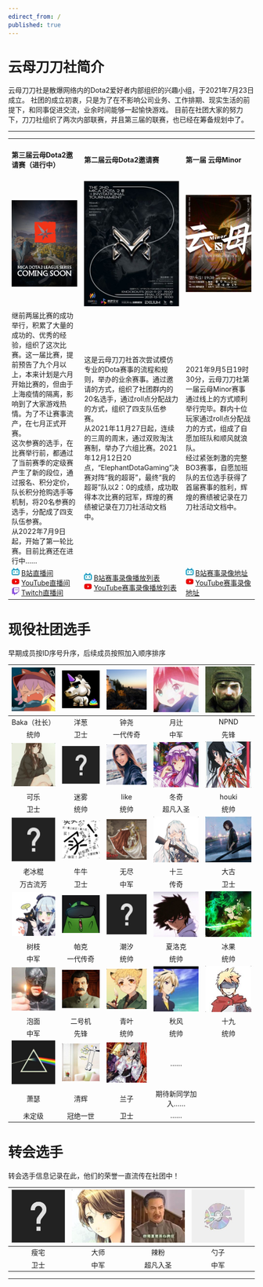 ```yaml
---
edirect_from: /
published: true
---
```


# 云母刀刀社简介

云母刀刀社是散爆网络内的Dota2爱好者内部组织的兴趣小组，于2021年7月23日成立。
社团的成立初衷，只是为了在不影响公司业务、工作排期、现实生活的前提下，和同事促进交流，业余时间能够一起愉快游戏。
目前在社团大家的努力下，刀刀社组织了两次内部联赛，并且第三届的联赛，也已经在筹备规划中了。

<hr> 
<table width="100%" border="0" cellspacing="1" cellpadding="1" align="center">
  <tr>
    <td width="33%" ><h4>第三届云母Dota2邀请赛（进行中）</h4></td>
    <td width="33%"><h4>第二届云母Dota2邀请赛</h4></td>
    <td width="33%"><h4>第一届 云母Minor</h4></td>
  </tr>
  <tr>    
    <td align="center"><img src="./img/inpost/202107/main_page/%E4%BA%91%E6%AF%8DDOTA2%E9%82%80%E8%AF%B7%E8%B5%9B%E5%BF%AB%E6%9D%A5%E4%BA%86.jpg"></td>
    <td align="center"><img src="./img/inpost/202107/main_page/%E4%BA%91%E6%AF%8DDOTA2%E9%82%80%E8%AF%B7%E8%B5%9B.jpg"></td>
    <td align="center"><img src="./img/inpost/202107/main_page/%E4%BA%91%E6%AF%8DMINOR.jpg"> </td>
  </tr> 
  <tr>
  <td>继前两届比赛的成功举行，积累了大量的成功的、优秀的经验，组织了这次比赛。这一届比赛，提前预告了九个月以上，本来计划是六月开始比赛的，但由于上海疫情的隔离，影响到了大家游戏热情。为了不让赛事流产，在七月正式开赛。<br>这次参赛的选手，在比赛举行前，都通过了当前赛季的定级赛产生了新的段位，通过报名、积分定价，队长积分抢购选手等机制，将20名参赛的选手，分配成了四支队伍参赛。<br>从2022年7月9日起，开始了第一轮比赛。目前比赛还在进行中……</td>
  <td>这是云母刀刀社首次尝试模仿专业的Dota赛事的流程和规则，举办的业余赛事。通过邀请的方式，组织了社团群内的20名选手，通过roll点分配战力的方式，组织了四支队伍参赛。<br>从2021年11月27日起，连续的三周的周末，通过双败淘汰赛制，举办了六组比赛。2021年12月12日20点，“ElephantDotaGaming”决赛对阵“我的超哥”，最终“我的超哥”队以2：0的成绩，成功取得本次比赛的冠军，辉煌的赛绩被记录在刀刀社活动文档中。</td>
  <td>2021年9月5日19时30分，云母刀刀社第一届云母Minor赛事通过线上的方式顺利举行完毕。群内十位玩家通过roll点分配战力的方式，组成了自愿加班队和顺风就浪队。<br>经过紧张刺激的完整BO3赛事，自愿加班队的五位选手获得了首届赛事的胜利，辉煌的赛绩被记录在刀刀社活动文档中。</td>
  </tr>  
  <tr>
<td>
<img src="./img/inpost/202107/main_page/bilibilifavicon.jpg">
<a href="https://live.bilibili.com/3242526?visit_id=2hde9xnuuhm0">B站直播间</a><br>
<img src="./img/inpost/202107/main_page/youtubefavicon.jpg">
<a href="https://www.youtube.com/channel/UCkT7EDVTSslICIn0Ho-fi5g">YouTube直播间</a><br>
<img src="./img/inpost/202107/main_page/twitchfavicon.jpg">
<a href="https://www.twitch.tv/acghongniu">Twitch直播间</a>
</td>
<td>
<img src="./img/inpost/202107/main_page/bilibilifavicon.jpg">
<a href="https://www.bilibili.com/medialist/play/1331609?from=space&business=space_series&business_id=714746">B站赛事录像播放列表</a><br>
<img src="./img/inpost/202107/main_page/youtubefavicon.jpg">
<a href="https://www.youtube.com/watch?v=-kUK38RsHQo&list=PLHDmdJSAdxtxknSZcIe4EZMmhGmbZ4kOV&ab_channel=%E7%B2%89%E7%89%9B">YouTube赛事录像播放列表</a>
</td>
<td>
<img src="./img/inpost/202107/main_page/bilibilifavicon.jpg">
<a href="https://www.bilibili.com/video/BV1Vv411P7EX">B站赛事录像地址</a><br>
<img src="./img/inpost/202107/main_page/youtubefavicon.jpg">
<a href="https://www.youtube.com/watch?v=jl7DksYicIs&t=6103s&ab_channel=%E7%B2%89%E7%89%9B">YouTube赛事录像地址</a>
</td>
</tr>
</table>



# 现役社团选手

早期成员按ID序号升序，后续成员按照加入顺序排序

| ![img](./img/inpost/202204/index/73cf9b7503b9a7b59b9e0e84ed78dcdda56aedbc_full.jpg) | ![img](./img/inpost/202107/main_page/dead4f5f31b0e03b709d5bee3b1ac11d6e4d3889_full.jpg) | ![img](./img/inpost/202107/main_page/a7d57f09869fe9855eab555557b2299ac4db7821_full.jpg) | ![img](./img/inpost/202107/main_page/08483eb75214a74f759a9221c5836b9e758489d0_full.jpg) | ![img](./img/inpost/202107/main_page/4978949cde16178fcd8efd2a7bea30b2dc57ef65_full.jpg) |
| :----------------------------------------------------------: | :----------------------------------------------------------: | :----------------------------------------------------------: | :----------------------------------------------------------: | :----------------------------------------------------------: |
|                         Baka（社长）                         |                             洋葱                             |                             钟尧                             |                             月辻                             |                             NPND                             |
|                             统帅                             |                             卫士                             |                           一代传奇                           |                             中军                             |                             先锋                             |
| ![img](./img/inpost/202204/054588612c1995ad6862ac4077e748b8f91adec4_full.jpg) | ![img](./img/inpost/202107/main_page/fef49e7fa7e1997310d705b2a6158ff8dc1cdfeb_full-16400993249929.jpg) | ![img](./img/inpost/202107/main_page/dc46ded6493d8e646ab50a8379f57db3b12c3fd7_full.jpg) | ![img](./img/inpost/202107/main_page/e95e5db55a957b9f4cd614e6719cdde6189179b1_full.jpg) | ![img](./img/inpost/202107/main_page/9c5956c5381db45008582ac29c28591de4b801db_full.jpg) |
|                             可乐                             |                             迷雾                             |                             like                             |                             冬奇                             |                            houki                             |
|                             卫士                             |                             统帅                             |                             统帅                             |                           超凡入圣                           |                             统帅                             |
| ![img](./img/inpost/202107/main_page/fef49e7fa7e1997310d705b2a6158ff8dc1cdfeb_full-164009944591218.jpg) | ![img](./img/inpost/202107/main_page/a913a403ae10d5a670252096d76d145e0d6e7958_full.jpg) | ![img](./img/inpost/202107/main_page/aa5a2de307eecbb45f911252e2ca7884b048e0af_full.jpg) | ![img](./img/inpost/202107/main_page/45cfd38cfa53817492f405ec3fd3cdbc2a2896b5_full.jpg) | ![img](./img/inpost/202204/index/299b165428168642c4c805978b6b0bbaf85d3414_full.jpg) |
|                            老冰棍                            |                             牛牛                             |                             无尽                             |                             十三                             |                             大古                             |
|                           万古流芳                           |                             卫士                             |                             中军                             |                             传奇                             |                             卫士                             |
| ![img](./img/inpost/202107/main_page/ebb8a114243d0dc50596cbd3ee99f289617c2317_full.jpg) | ![img](./img/inpost/202107/main_page/4e0f9df2a984e2208844614afdfb59c8f903b7a6.jpg) | ![img](./img/inpost/202204/index/fef49e7fa7e1997310d705b2a6158ff8dc1cdfeb_full-164009959254826.jpg) | ![img](./img/inpost/202107/main_page/2d2fce562131b51ec05f22b3cc75d4901acd73f6_full.jpg) | ![img](./img/inpost/202107/main_page/bbc5ef4b24c29a8fade728e2272bb98087c25e75_full.jpg) |
|                             树枝                             |                             帕克                             |                             潮汐                             |                            夏洛克                            |                             冰果                             |
|                             中军                             |                           一代传奇                           |                             统帅                             |                             统帅                             |                             统帅                             |
| ![img](./img/inpost/202204/e37d6ca3367bfcd722ad8f94478e2cc483817219_full.jpg) | ![img](./img/inpost/202204/3d333bac75c9eb2047c897aee8d786e4d456a3c1_full.jpg) | ![img](./img/inpost/202204/index/b593e4188c469fab55162fc3802021e1a0e3eca1_full.jpg) | ![img](./img/inpost/202204/e4a5c7be621c50554c747fc2c986cf87e3dac03a_full.jpg) | ![img](./img/inpost/202204/351cbe22acdd3809abf23a48b2cb4dacc19f8bb8_full.jpg) |
|                             泡面                             |                            二号机                            |                             青叶                             |                             秋风                             |                             十九                             |
|                             中军                             |                             先锋                             |                             统帅                             |                             统帅                             |                             统帅                             |
| ![img](./img/inpost/202204/index/b6d9a46ca4f785461bcfd77b84b195d5c830b2d8_full.jpg) | ![img](./img/inpost/202204/index/b405652c0ce066fe38db7a7dbcaf7dc846e5ad95_full.jpg) | ![img](./img/inpost/202204/index/08b86710d65621bde96a342ed5603896cda696e0_full.jpg) |                              ……                              |                                                              |
|                             萧瑟                             |                             清辉                             |                             兰子                             |                       期待新同学加入……                       |                                                              |
|                            未定级                            |                           冠绝一世                           |                             卫士                             |                              ……                              |                                                              |

# 转会选手

转会选手信息记录在此，他们的荣誉一直流传在社团中！

|![img](./img/inpost/202107/main_page/fef49e7fa7e1997310d705b2a6158ff8dc1cdfeb_full.jpg)| ![img](./img/inpost/202107/main_page/b0e968220c49586e5f1404b8d8225627aa2227ef_full.jpg) | ![img](./img/inpost/202204/index/80a438be1d6366836966a1a2eed5b1564098b72e_full.jpg) | ![img](./img/inpost/202204/index/86ef5bd299c9069cb71823556d7cc4df95cba8e3_full.jpg) | |
|:----------------------------------------------------------:|:----------------------------------------------------------:|:----------------------------------------------------------:|:----------------------------------------------------------:|:----------------------------------------------------------:|
|瘦宅| 大师 | 辣粉 | 勺子 | |
|卫士| 中军 | 超凡入圣 | 中军 | |

<hr>

